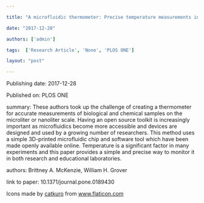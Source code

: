 ---
title: "A microfluidic thermometer: Precise temperature measurements in microliter- and nanoliter-scale volumes"
date: "2017-12-28"
authors: ['admin']
tags:  ['Research Article', 'None', 'PLOS ONE']
layout: "post"
---
Publishing date: 2017-12-28

Published on: PLOS ONE

summary: These authors took up the challenge of creating a thermometer for accurate measurements of biological and chemical samples on the microliter or nanoliter scale. Having an open source toolkit is increasingly important as microfluidics become more accessible and devices are designed and used by a growing number of researchers. This method uses a simple 3D-printed microfluidic chip and software tool which have been made openly available online. Temperature is a significant factor in many experiments and this paper provides a simple and precise way to monitor it in both research and educational laboratories.

authors: Brittney A. McKenzie, William H. Grover

link to paper: 10.1371/journal.pone.0189430

Icons made by <a href="https://www.flaticon.com/free-icon/bookshelves_3576884" title="catkuro">catkuro</a> from <a href="https://www.flaticon.com/" title="Flaticon"> www.flaticon.com</a>